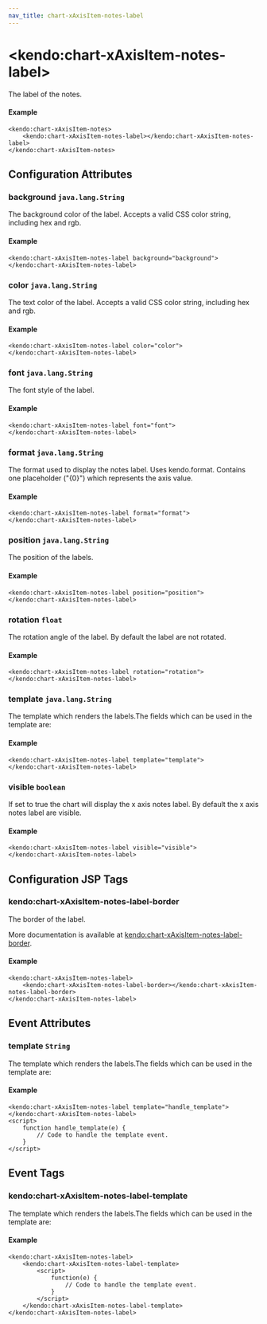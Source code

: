 ```yaml
---
nav_title: chart-xAxisItem-notes-label
---
```


# \<kendo:chart-xAxisItem-notes-label\>

The label of the notes.

#### Example
    <kendo:chart-xAxisItem-notes>
        <kendo:chart-xAxisItem-notes-label></kendo:chart-xAxisItem-notes-label>
    </kendo:chart-xAxisItem-notes>

## Configuration Attributes

### background `java.lang.String`

The background color of the label. Accepts a valid CSS color string, including hex and rgb.

#### Example
    <kendo:chart-xAxisItem-notes-label background="background">
    </kendo:chart-xAxisItem-notes-label>

### color `java.lang.String`

The text color of the label. Accepts a valid CSS color string, including hex and rgb.

#### Example
    <kendo:chart-xAxisItem-notes-label color="color">
    </kendo:chart-xAxisItem-notes-label>

### font `java.lang.String`

The font style of the label.

#### Example
    <kendo:chart-xAxisItem-notes-label font="font">
    </kendo:chart-xAxisItem-notes-label>

### format `java.lang.String`

The format used to display the notes label. Uses kendo.format. Contains one placeholder ("{0}") which represents the axis value.

#### Example
    <kendo:chart-xAxisItem-notes-label format="format">
    </kendo:chart-xAxisItem-notes-label>

### position `java.lang.String`

The position of the labels.

#### Example
    <kendo:chart-xAxisItem-notes-label position="position">
    </kendo:chart-xAxisItem-notes-label>

### rotation `float`

The rotation angle of the label. By default the label are not rotated.

#### Example
    <kendo:chart-xAxisItem-notes-label rotation="rotation">
    </kendo:chart-xAxisItem-notes-label>

### template `java.lang.String`

The template which renders the labels.The fields which can be used in the template are:

#### Example
    <kendo:chart-xAxisItem-notes-label template="template">
    </kendo:chart-xAxisItem-notes-label>

### visible `boolean`

If set to true the chart will display the x axis notes label. By default the x axis notes label are visible.

#### Example
    <kendo:chart-xAxisItem-notes-label visible="visible">
    </kendo:chart-xAxisItem-notes-label>


##  Configuration JSP Tags

### kendo:chart-xAxisItem-notes-label-border

The border of the label.

More documentation is available at [kendo:chart-xAxisItem-notes-label-border](/api/wrappers/jsp/chart/xaxisitem-notes-label-border).

#### Example

    <kendo:chart-xAxisItem-notes-label>
        <kendo:chart-xAxisItem-notes-label-border></kendo:chart-xAxisItem-notes-label-border>
    </kendo:chart-xAxisItem-notes-label>


## Event Attributes

### template `String`

The template which renders the labels.The fields which can be used in the template are:


#### Example
    <kendo:chart-xAxisItem-notes-label template="handle_template">
    </kendo:chart-xAxisItem-notes-label>
    <script>
        function handle_template(e) {
            // Code to handle the template event.
        }
    </script>

## Event Tags

### kendo:chart-xAxisItem-notes-label-template

The template which renders the labels.The fields which can be used in the template are:


#### Example
    <kendo:chart-xAxisItem-notes-label>
        <kendo:chart-xAxisItem-notes-label-template>
            <script>
                function(e) {
                    // Code to handle the template event.
                }
            </script>
        </kendo:chart-xAxisItem-notes-label-template>
    </kendo:chart-xAxisItem-notes-label>

